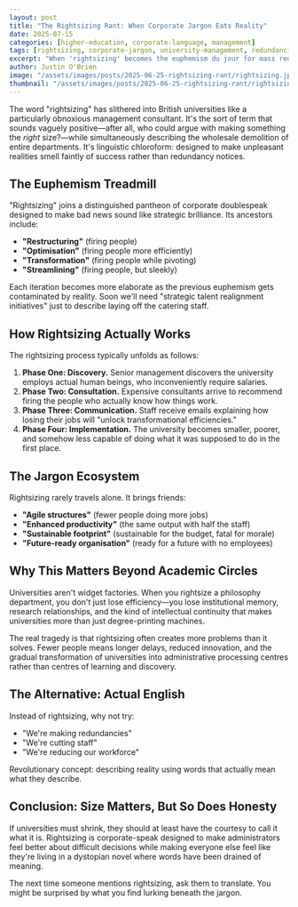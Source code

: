 ```yaml
---
layout: post
title: "The Rightsizing Rant: When Corporate Jargon Eats Reality"
date: 2025-07-15
categories: [higher-education, corporate-language, management]
tags: [rightsizing, corporate-jargon, university-management, redundancies, business-speak, euphemisms]
excerpt: "When 'rightsizing' becomes the euphemism du jour for mass redundancies, you know corporate-speak has officially jumped the shark. Let's decode the jargon that's chloroforming common sense."
author: Justin O'Brien
image: "/assets/images/posts/2025-06-25-rightsizing-rant/rightsizing.jpg"
thumbnail: "/assets/images/posts/2025-06-25-rightsizing-rant/rightsizing.jpg"
---
```


The word "rightsizing" has slithered into British universities like a particularly obnoxious management consultant. It's the sort of term that sounds vaguely positive—after all, who could argue with making something the *right* size?—while simultaneously describing the wholesale demolition of entire departments. It's linguistic chloroform: designed to make unpleasant realities smell faintly of success rather than redundancy notices.

## The Euphemism Treadmill

"Rightsizing" joins a distinguished pantheon of corporate doublespeak designed to make bad news sound like strategic brilliance. Its ancestors include:

- **"Restructuring"** (firing people)
- **"Optimisation"** (firing people more efficiently)  
- **"Transformation"** (firing people while pivoting)
- **"Streamlining"** (firing people, but sleekly)

Each iteration becomes more elaborate as the previous euphemism gets contaminated by reality. Soon we'll need "strategic talent realignment initiatives" just to describe laying off the catering staff.

## How Rightsizing Actually Works

The rightsizing process typically unfolds as follows:

1. **Phase One: Discovery.** Senior management discovers the university employs actual human beings, who inconveniently require salaries.
2. **Phase Two: Consultation.** Expensive consultants arrive to recommend firing the people who actually know how things work.
3. **Phase Three: Communication.** Staff receive emails explaining how losing their jobs will "unlock transformational efficiencies."
4. **Phase Four: Implementation.** The university becomes smaller, poorer, and somehow less capable of doing what it was supposed to do in the first place.

## The Jargon Ecosystem

Rightsizing rarely travels alone. It brings friends:

- **"Agile structures"** (fewer people doing more jobs)
- **"Enhanced productivity"** (the same output with half the staff)
- **"Sustainable footprint"** (sustainable for the budget, fatal for morale)
- **"Future-ready organisation"** (ready for a future with no employees)

## Why This Matters Beyond Academic Circles

Universities aren't widget factories. When you rightsize a philosophy department, you don't just lose efficiency—you lose institutional memory, research relationships, and the kind of intellectual continuity that makes universities more than just degree-printing machines.

The real tragedy is that rightsizing often creates more problems than it solves. Fewer people means longer delays, reduced innovation, and the gradual transformation of universities into administrative processing centres rather than centres of learning and discovery.

## The Alternative: Actual English

Instead of rightsizing, why not try:
- "We're making redundancies"
- "We're cutting staff"
- "We're reducing our workforce"

Revolutionary concept: describing reality using words that actually mean what they describe.

## Conclusion: Size Matters, But So Does Honesty

If universities must shrink, they should at least have the courtesy to call it what it is. Rightsizing is corporate-speak designed to make administrators feel better about difficult decisions while making everyone else feel like they're living in a dystopian novel where words have been drained of meaning.

The next time someone mentions rightsizing, ask them to translate. You might be surprised by what you find lurking beneath the jargon.
